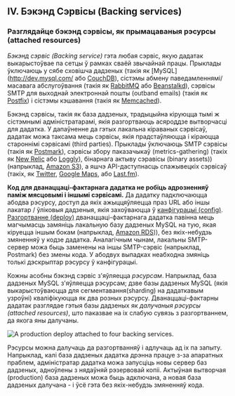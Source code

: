 ## IV. Бэкэнд Сэрвісы (Backing services)
### Разглядайце бэкэнд сэрвісы, як прымацаваныя рэсурсы (attached resources)

*Бэкэнд сэрвіс (Backing service)* гэта любая сэрвіс, якую дадатак выкарыстоўвае па сетцы ў рамках сваёй звычайнай працы. Прыклады ўключаюць у сябе сховішча дадзеных (такія як [MySQL](http://dev.mysql.com/ або [CouchDB](http://couchdb.apache.org/)), сістэмы абмену паведамленнямі/масавага абслугоўвання (такія як [RabbitMQ](http://www.rabbitmq.com/) або [Beanstalkd](https://beanstalkd.github.io)), сэрвісы SMTP для выходнай электроннай пошты (outband emails) (такія як [Postfix](http://www.postfix.org/)) і сістэмы кэшавання (такія як [Memcached](http://memcached.org/)).

Бэкэнд сэрвісы, такія як база дадзеных, традыцыйна кіруюцца тымі ж сістэмнымі адміністратарамі, якія разгортваюць асяроддзе вытворчасці для дадатка. У дапаўненне да гэтых лакальна кіраваных сэрвісаў, дадатак можа таксама мець сэрвісы, якія прадстаўляюцца і кіраюцца староннімі сэрвісамі (third parties). Прыклады ўключаюць SMTP сэрвісы (такія як [Postmark](http://postmarkapp.com/)), сэрвісы збору паказачыкаў (metrics-gathering) (такіх як [New Relic](http://newrelic.com/) або [Loggly](http://www.loggly.com/)), бінарнага актыву сэравісы (binary assets)) (напрыклад, [Amazon S3](http://aws.amazon.com/s3/)), а яшчэ API-даступнасць спажывецкіх cэрвіcаў (такіх, як [Twitter](http://dev.twitter.com/), [Google Maps](https://developers.google.com/maps/), або  [Last.fm](http://www.last.fm/api)).

**Код для дванаццаці-фактарнага дадатка не робіць адрозненняў паміж мясцовымі і іншымі сэрвісамі.** Да дадатку падключаюцца абодва рэсурсу, доступ да якіх ажыццяўляецца праз URL або іншы лакатар / ўліковыя дадзеныя, якія захоўваюцца ў [канфігурацыі (config)](./config). [Разгортванне (deploy)](./codebase) дванаццаці-фактарнага дадатка павінна мець магчымасць замяніць лакальную базу дадзеных MySQL на тую, якая кіруецца іншым бокам (напрыклад, [Amazon RDS](http://aws.amazon.com/rds/))), без якіх-небудзь змяненняў у кодзе дадатка. Аналагічным чынам, лакальны SMTP-сервер можа быць заменены на іншы SMTP-сэрвіс (напрыклад, Postmark) без змены кода. У абодвух выпадках неабходна змяніць толькі дэскрыптар рэсурсу ў канфігурацыі.

Кожны асобны бэкэнд сэрвіс з'яўляецца *рэсурсам*. Напрыклад, база дадзеных MySQL з'яўляецца рэсурсам; дзве базы дадзеных MySQL (якія выкарыстоўваюцца для сегментавання(sharding) на дадаткавым узроўні) кваліфікуюцца як два розных рэсурсу. Дванаццаці-фактарны дадатак разглядае гэтыя базы дадзеных як *далучаныя рэсурсы (attached resources)*, што паказвае на іх слабую сувязь з разгортваннем, да якога яны далучаны.

<img src="/images/attached-resources.png" class="full" alt="A production deploy attached to four backing services." />

Рэсурсы можна далучаць да разгортванняў і адлучаць ад іх па запыту. Напрыклад, калі база дадзеных дадатка дрэнна працуе з-за апаратных праблем, адміністратар дадатка можа запусціць новы сервер баз дадзеных, адноўлены з нядаўняй рэзервовай копіі. Актыўная вытворчая (production) база дадзеных можа быць адключана, а новая база дадзеных далучана - і ўсё гэта без якіх-небудзь змяненняў кода.
